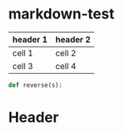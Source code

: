 # markdown-test
| header 1 | header 2 |
| -------- | -------- |
| cell 1   | cell 2   |
| cell 3   | cell 4   |

```python
def reverse(s):
```

# Header
